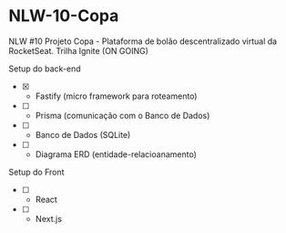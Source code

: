 # NLW-10-Copa

NLW #10 Projeto Copa - Plataforma de bolão descentralizado virtual da RocketSeat. Trilha Ignite (ON GOING)

Setup do back-end

- [x] - Fastify (micro framework para roteamento)
- [ ] - Prisma (comunicação com o Banco de Dados)
- [ ] - Banco de Dados (SQLite)
- [ ] - Diagrama ERD (entidade-relacioanamento)

Setup do Front

- [ ] - React
- [ ] - Next.js
